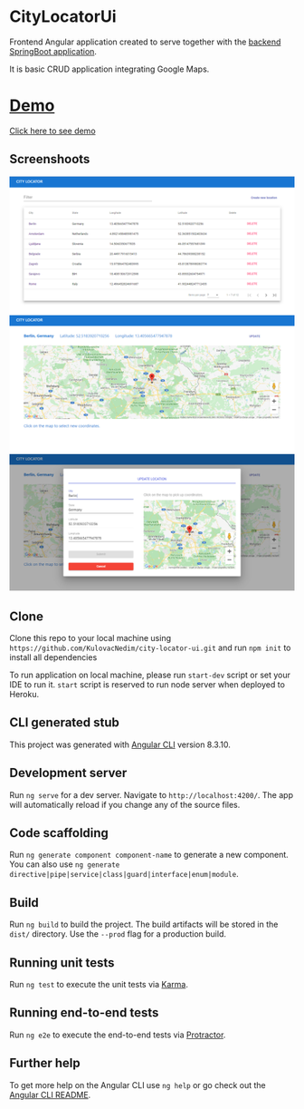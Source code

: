 # CityLocatorUi

Frontend Angular application created to serve together with the [backend SpringBoot application](https://github.com/KulovacNedim/city-locator).

It is basic CRUD application integrating Google Maps.

# [Demo](https://city-locator-ui.herokuapp.com/)
[Click here to see demo](https://city-locator-ui.herokuapp.com/)

## Screenshoots

<img src="pics/table-view.png" title="table view" alt="table-view.png">

<img src="pics/dedicated-view.png" title="table view" alt="dedicated-view.png">

<img src="pics/save-update-modal.png" title="table view" alt="save-update-modal.png">

## Clone

Clone this repo to your local machine using `https://github.com/KulovacNedim/city-locator-ui.git`
and run `npm init` to install all dependencies

To run application on local machine, please run ``start-dev`` script or set your IDE to run it. ``start`` script is reserved to run node server when deployed to Heroku.

## CLI generated stub

This project was generated with [Angular CLI](https://github.com/angular/angular-cli) version 8.3.10.

## Development server

Run `ng serve` for a dev server. Navigate to `http://localhost:4200/`. The app will automatically reload if you change any of the source files.

## Code scaffolding

Run `ng generate component component-name` to generate a new component. You can also use `ng generate directive|pipe|service|class|guard|interface|enum|module`.

## Build

Run `ng build` to build the project. The build artifacts will be stored in the `dist/` directory. Use the `--prod` flag for a production build.

## Running unit tests

Run `ng test` to execute the unit tests via [Karma](https://karma-runner.github.io).

## Running end-to-end tests

Run `ng e2e` to execute the end-to-end tests via [Protractor](http://www.protractortest.org/).

## Further help

To get more help on the Angular CLI use `ng help` or go check out the [Angular CLI README](https://github.com/angular/angular-cli/blob/master/README.md).
